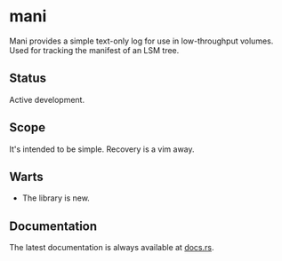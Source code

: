 mani
====

Mani provides a simple text-only log for use in low-throughput volumes.  Used for tracking the manifest of an LSM tree.

Status
------

Active development.

Scope
-----

It's intended to be simple.  Recovery is a vim away.

Warts
-----

- The library is new.

Documentation
-------------

The latest documentation is always available at [docs.rs](https://docs.rs/mani/latest/mani/).

